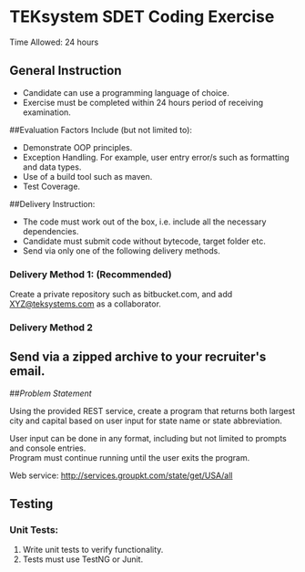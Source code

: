 # TEKsystem SDET Coding Exercise

Time Allowed: 24 hours

## General Instruction
* Candidate can use a programming language of choice.
* Exercise must be completed within 24 hours period of receiving examination.

##Evaluation Factors Include (but not limited to):
* Demonstrate OOP principles.
* Exception Handling. For example, user entry error/s such as formatting and data types.
* Use of a build tool such as maven.
* Test Coverage.

##Delivery Instruction:
* The code must work out of the box, i.e. include all the necessary dependencies.
* Candidate must submit code without bytecode, target folder etc.
* Send via only one of the following delivery methods.

### Delivery Method 1: (Recommended)
Create a private repository such as bitbucket.com, and add XYZ@teksystems.com as a collaborator.

### Delivery Method 2
Send via a zipped archive to your recruiter's email.
---------------------------------------------------------------

##*Problem Statement*

Using the provided REST service, create a program that returns both largest city and capital based on user input for state name or state abbreviation.  

User input can be done in any format, including but not limited to prompts and console entries.  
Program must continue running until the user exits the program.

Web service: <http://services.groupkt.com/state/get/USA/all>

## Testing
### Unit Tests:
1.	Write unit tests to verify functionality.
2.	Tests must use TestNG or Junit.




